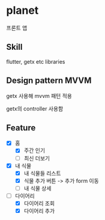 # planet

프론트 앱 

## Skill

flutter, getx etc libraries

## Design pattern MVVM

getx 사용해 mvvm 패턴 적용

getx의 controller 사용함

## Feature

- [x] 홈
    - [x] 주간 인기
    - [ ] 최신 더보기

- [x] 내 식물
    - [x] 내 식물들 리스트
    - [x] 식물 추가 버튼 -> 추가 form 이동
    - [ ] 내 식물 상세

- [ ] 다이어리
    - [x] 다이어리 조회
    - [x] 다이어리 추가
